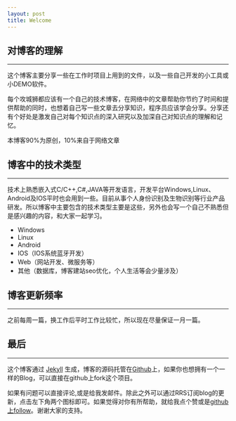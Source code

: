 ```yaml
---
layout: post
title: Welcome
---
```


## 对博客的理解
----

这个博客主要分享一些在工作时项目上用到的文件，以及一些自己开发的小工具或小DEMO软件。

每个攻城狮都应该有一个自己的技术博客，在网络中的文章帮助你节约了时间和提供帮助的同时，也想着自己写一些文章去分享知识，程序员应该学会分享。分享还有个好处是激发自己对每个知识点的深入研究以及加深自己对知识点的理解和记忆。

本博客90%为原创，10%来自于网络文章


## 博客中的技术类型
---

技术上熟悉嵌入式C/C++,C#,JAVA等开发语言，开发平台Windows,Linux、Android及IOS平时也会用到一些。目前从事个人身份识别及生物识别等行业产品研发。所以博客中主要包含的技术类型主要是这些，另外也会写一个自己不熟悉但是感兴趣的内容，和大家一起学习。

-   Windows
-   Linux
-   Android
-   IOS（IOS系统蓝牙开发）
-   Web（网站开发、微服务等）
-   其他（数据库，博客建站seo优化，个人生活等会少量涉及）

## 博客更新频率
---

之前每周一篇，换工作后平时工作比较忙，所以现在尽量保证一月一篇。

## 最后
---

这个博客通过 [Jekyll](http://jekyllrb.com/) 生成，博客的源码托管在[Github](https://github.com/tongshunmin/tongshunmin.github.io)上，如果你也想拥有一个一样的Blog，可以直接在github上fork这个项目。


如果有问题可以直接评论,或是给我发邮件。除此之外可以通过RRS订阅blog的更新，点击左下角两个图标即可。如果觉得对你有所帮助，就给我点个赞或是[github上follow](https://github.com/tongshunmin/)。谢谢大家的支持。